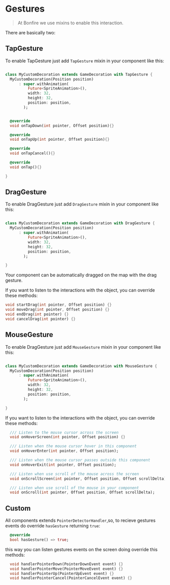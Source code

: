 # Gestures

> At Bonfire we use mixins to enable this interaction.

There are basically two:

## TapGesture

To enable TapGesture just add `TapGesture` mixin in your component like this:

```dart

class MyCustomDecoration extends GameDecoration with TapGesture {
  MyCustomDecoration(Position position)
      : super.withAnimation(
          Future<SpriteAnimation>(),
          width: 32,
          height: 32,
          position: position,
        );


  @override
  void onTapDown(int pointer, Offset position){}

  @override
  void onTapUp(int pointer, Offset position){}

  @override
  void onTapCancel(){}

  @override
  void onTap(){}

}
```

## DragGesture

To enable DragGesture just add `DragGesture` mixin in your component like this:

```dart

class MyCustomDecoration extends GameDecoration with DragGesture {
  MyCustomDecoration(Position position)
      : super.withAnimation(
          Future<SpriteAnimation>(),
          width: 32,
          height: 32,
          position: position,
        );

}
```

Your component can be automatically dragged on the map with the drag gesture.

If you want to listen to the interactions with the object, you can override these methods:

```dart
void startDrag(int pointer, Offset position) {}
void moveDrag(int pointer, Offset position) {}
void endDrag(int pointer) {}
void cancelDrag(int pointer) {}
```

## MouseGesture

To enable DragGesture just add `MouseGesture` mixin in your component like this:

```dart

class MyCustomDecoration extends GameDecoration with MouseGesture {
  MyCustomDecoration(Position position)
      : super.withAnimation(
          Future<SpriteAnimation>(),
          width: 32,
          height: 32,
          position: position,
        );

}
```

If you want to listen to the interactions with the object, you can override these methods:

```dart
  /// Listen to the mouse cursor across the screen
  void onHoverScreen(int pointer, Offset position) {}

  /// Listen when the mouse cursor hover in this component
  void onHoverEnter(int pointer, Offset position);

  /// Listen when the mouse cursor passes outside this component
  void onHoverExit(int pointer, Offset position);

  /// Listen when use scroll of the mouse across the screen
  void onScrollScreen(int pointer, Offset position, Offset scrollDelta) {}

  /// Listen when use scroll of the mouse in your component
  void onScroll(int pointer, Offset position, Offset scrollDelta);
```

## Custom

All components extends `PointerDetectorHandler`,so, to recieve gestures events do override `hasGesture` returning `true`:

```dart
  @override
  bool hasGesture() => true;
```

this way you can listen gestures events on the screen doing override this methods:

```dart
  void handlerPointerDown(PointerDownEvent event) {}
  void handlerPointerMove(PointerMoveEvent event) {}
  void handlerPointerUp(PointerUpEvent event) {}
  void handlerPointerCancel(PointerCancelEvent event) {}
```